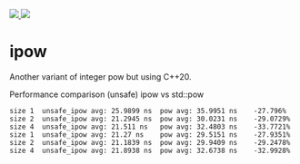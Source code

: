 <p align="left">
    <a href="https://isocpp.org/">
        <img src="https://img.shields.io/badge/language-C%2B%2B20-blue.svg">
    </a>
    <a href="https://unlicense.org/">
        <img src="https://img.shields.io/github/license/cflaviu/co_fsm">
    </a>
</p>

# ipow
Another variant of integer pow but using C++20.

Performance comparison (unsafe) ipow vs std::pow

    size 1	unsafe_ipow avg: 25.9899 ns	 pow avg: 35.9951 ns	-27.796%
    size 2	unsafe_ipow avg: 21.2945 ns	 pow avg: 30.0231 ns	-29.0729%
    size 4	unsafe_ipow avg: 21.511 ns	 pow avg: 32.4803 ns	-33.7721%
    size 1	unsafe_ipow avg: 21.27 ns	 pow avg: 29.5151 ns	-27.9351%
    size 2	unsafe_ipow avg: 21.1839 ns	 pow avg: 29.9409 ns	-29.2478%
    size 4	unsafe_ipow avg: 21.8938 ns	 pow avg: 32.6738 ns	-32.9928%

